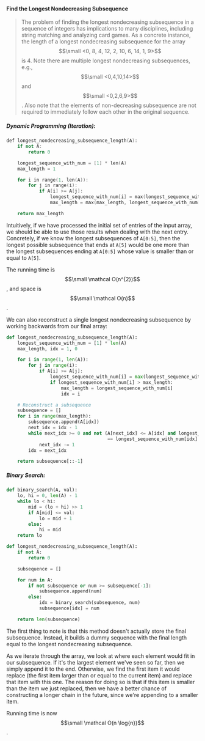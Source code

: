 #### Find the Longest Nondecreasing Subsequence

> The problem of finding the longest nondecreasing subsequence in a sequence of integers has implications to many disciplines, including string matching and analyzing card games. As a concrete instance, the length of a longest nondecreasing subsequence for the array $$\small <0, 8, 4, 12, 2, 10, 6, 14, 1, 9>$$ is 4. Note there are multiple longest nondecreasing subsequences, e.g., $$\small <0,4,10,14>$$ and $$\small <0,2,6,9>$$. Also note that the elements of non-decreasing subsequence are not required to immediately follow each other in the original sequence.

##### Dynamic Programming \(Iteration\):

```cpp
def longest_nondecreasing_subsequence_length(A):
    if not A:
        return 0

    longest_sequence_with_num = [1] * len(A)
    max_length = 1

    for i in range(1, len(A)):
        for j in range(i):
            if A[i] >= A[j]:
                longest_sequence_with_num[i] = max(longest_sequence_with_num[i], longest_sequence_with_num[j] + 1)
                max_length = max(max_length, longest_sequence_with_num[i])

    return max_length
```

Intuitively, if we have processed the initial set of entries of the input array, we should be able to use those results when dealing with the next entry. Concretely, if we know the longest subsequences of `A[0:5]`, then the longest possible subsequence that ends at `A[5]` would be one more than the longest subsequences ending at `A[0:5]` whose value is smaller than or equal to `A[5]`.

The running time is $$\small \mathcal O(n^{2})$$, and space is $$\small \mathcal O(n)$$.

We can also reconstruct a single longest nondecreasing subsequence by working backwards from our final array:

```py
def longest_nondecreasing_subsequence_length(A):
    longest_sequence_with_num = [1] * len(A)
    max_length, idx = 1, 0

    for i in range(1, len(A)):
        for j in range(i):
            if A[i] >= A[j]:
                longest_sequence_with_num[i] = max(longest_sequence_with_num[i], longest_sequence_with_num[j] + 1)
                if longest_sequence_with_num[i] > max_length:
                    max_length = longest_sequence_with_num[i]
                    idx = i

    # Reconstruct a subsequence
    subsequence = []
    for i in range(max_length):
        subsequence.append(A[idx])
        next_idx = idx - 1
        while next_idx >= 0 and not (A[next_idx] <= A[idx] and longest_sequence_with_num[next_idx] 
                                     == longest_sequence_with_num[idx] - 1):
            next_idx -= 1
        idx = next_idx

    return subsequence[::-1]
```

##### Binary Search:

```py
def binary_search(A, val):
    lo, hi = 0, len(A) - 1
    while lo < hi:
        mid = (lo + hi) >> 1
        if A[mid] <= val:
            lo = mid + 1
        else:
            hi = mid
    return lo

def longest_nondecreasing_subsequence_length(A):
    if not A:
        return 0

    subsequence = []

    for num in A:
        if not subsequence or num >= subsequence[-1]:
            subsequence.append(num)
        else:
            idx = binary_search(subsequence, num)
            subsequence[idx] = num

    return len(subsequence)
```

The first thing to note is that this method doesn't actually store the final subsequence. Instead, it builds a dummy sequence with the final length equal to the longest nondecreasing subsequence.

As we iterate through the array, we look at where each element would fit in our subsequence. If it's the largest element we've seen so far, then we simply append it to the end. Otherwise, we find the first item it would replace \(the first item larger than or equal to the current item\) and replace that item with this one. The reason for doing so is that if this item is smaller than the item we just replaced, then we have a better chance of constructing a longer chain in the future, since we're appending to a smaller item.

Running time is now $$\small \mathcal O(n \log{n})$$.



